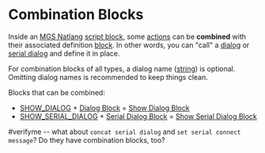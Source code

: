 # Combination Blocks

Inside an [MGS Natlang](../mgs/mgs_natlang) [script block](../mgs/script_block), some [actions](../actions) can be **combined** with their associated definition [block](../mgs/block). In other words, you can "call" a [dialog](../dialogs) or [serial dialog](../dialogs/serial_dialogs) and define it in place.

For combination blocks of all types, a dialog name ([string](../mgs/variables/string)) is optional. Omitting dialog names is recommended to keep things clean.

Blocks that can be combined:

- [SHOW_DIALOG](../actions/SHOW_DIALOG) + [Dialog Block](../mgs/dialog_block) = [Show Dialog Block](../mgs/show_dialog_block)
- [SHOW_SERIAL_DIALOG](../actions/SHOW_SERIAL_DIALOG) + [Serial Dialog Block](../mgs/serial_dialog_block) = [Show Serial Dialog Block](../mgs/show_serial_dialog_block)

#verifyme -- what about `concat serial dialog` and `set serial connect message`? Do they have combination blocks, too?
